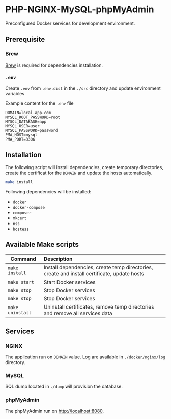 # PHP-NGINX-MySQL-phpMyAdmin

Preconfigured Docker services for development environment.

## Prerequisite

### Brew

[Brew](https://docs.brew.sh/Installation) is required for dependencies installation.

### `.env`

Create `.env` from `.env.dist` in the `./src` directory and update environment variables

Example content for the `.env` file

```text
DOMAIN=local.app.com
MYSQL_ROOT_PASSWORD=root
MYSQL_DATABASE=app
MYSQL_USER=user
MYSQL_PASSWORD=password
PMA_HOST=mysql
PMA_PORT=3306
```

## Installation

The following script will install dependencies, create temporary directories, create the certificat for the `DOMAIN` and update the hosts automatically.

```bash
make install
```

Following dependencies will be installed:

- `docker`
- `docker-compose`
- `composer`
- `mkcert`
- `nss`
- `hostess`

## Available Make scripts

| Command          | Description                                                                                 |
| ---------------- | :------------------------------------------------------------------------------------------ |
| `make install`   | Install dependencies, create temp directories, create and install certificate, update hosts |
| `make start`     | Start Docker services                                                                       |
| `make stop`      | Stop Docker services                                                                        |
| `make stop`      | Stop Docker services                                                                        |
| `make uninstall` | Uninstall certificates, remove temp directories and remove all services data                |

## Services

### NGINX

The application run on `DOMAIN` value. Log are available in `./docker/nginx/log` directory.

### MySQL

SQL dump located in `./dump` will provision the database.

### phpMyAdmin

The phpMyAdmin run on [http://localhost:8080](http://localhost:8080).
